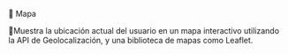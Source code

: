 📍 Mapa 

📌Muestra la ubicación actual del usuario en un mapa interactivo utilizando la API de Geolocalización, y una biblioteca de mapas como Leaflet.
